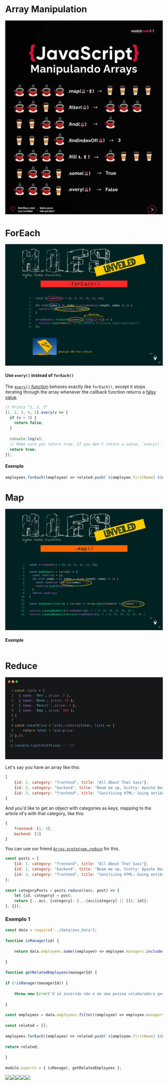 # Array Manipulation

![hofs-array-manipulation](./images/hofs-array-manipulation.png)


# ForEach
![hofs-foreach](./images/hofs-foreach.png)
#### Use `every()` instead of `forEach()`

The [`every()` function](https://developer.mozilla.org/en-US/docs/Web/JavaScript/Reference/Global_Objects/Array/every) behaves exactly like `forEach()`, except it stops iterating through the array whenever the callback function returns a [falsy value](https://masteringjs.io/tutorials/fundamentals/falsy).

```javascript
// Prints "1, 2, 3"
[1, 2, 3, 4, 5].every(v => {
  if (v > 3) {
    return false;
  }

  console.log(v);
  // Make sure you return true. If you don't return a value, `every()` will stop.
  return true;
});
```


#### Exemplo

```javascript
employees.forEach((employee) => related.push(`${employee.firstName} ${employee.lastName}`));
```


# Map

![hofs-map](./images/hofs-map.png)


#### Exemple

```javascript

```

# Reduce

![hofs-reduce](./images/hofs-reduce.png)

Let's say you have an array like this:  

```javascript
[
    {id: 1, category: "frontend", title: "All About That Sass"},
    {id: 2, category: "backend", title: "Beam me up, Scotty: Apache Beam tips"},
    {id: 3, category: "frontend", title: "Sanitizing HTML: Going antibactirial on XSS attacks"}
]
```

And you'd like to get an object with categories as keys, mapping to the article id's with that category, like this:  

```javascript
{
    frontend: [1, 3],
    backend: [2]
}
```

You can use our friend [`Array.prototype.reduce`](https://developer.mozilla.org/en-US/docs/Web/JavaScript/Reference/Global_Objects/Array/Reduce) for this.  

```javascript
const posts = [
    {id: 1, category: "frontend", title: "All About That Sass"},
    {id: 2, category: "backend", title: "Beam me up, Scotty: Apache Beam tips"},
    {id: 3, category: "frontend", title: "Sanitizing HTML: Going antibactirial on XSS attacks"}
];

const categoryPosts = posts.reduce((acc, post) => {
    let {id, category} = post;
    return {...acc, [category]: [...(acc[category] || []), id]};
}, {});
```


### Exemplo 1

```javascript
const data = require('../data/zoo_data');

function isManager(id) {

	return data.employees.some((employee) => employee.managers.includes(id));

}

function getRelatedEmployees(managerId) {

if (!isManager(managerId)) {

	throw new Error('O id inserido não é de uma pessoa colaboradora gerente!');

}

const employees = data.employees.filter((employee) => employee.managers.includes(managerId));

const related = [];

employees.forEach((employee) => related.push(`${employee.firstName} ${employee.lastName}`));

return related;

}

module.exports = { isManager, getRelatedEmployees };
```
![](https://www.evernote.com/shard/s107/res/6bd162af-1ff4-3ec9-79df-51cfe9595345)![](https://www.evernote.com/shard/s107/res/7df43c6c-ae63-48af-ec95-55caa10a77db)![](https://www.evernote.com/shard/s107/res/2c591261-5d59-1b61-17b1-40c289fb0c3e)![](https://www.evernote.com/shard/s107/res/3e5c717b-b3ae-b479-f234-a978385d7c80)![](https://www.evernote.com/shard/s107/res/a071e297-6dc1-7b75-ce86-7058955a2a7c)

  


